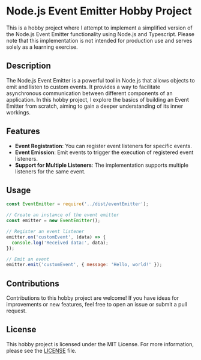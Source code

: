 # Node.js Event Emitter Hobby Project

This is a hobby project where I attempt to implement a simplified version of the Node.js Event Emitter functionality using Node.js and Typescript. Please note that this implementation is not intended for production use and serves solely as a learning exercise.

## Description

The Node.js Event Emitter is a powerful tool in Node.js that allows objects to emit and listen to custom events. It provides a way to facilitate asynchronous communication between different components of an application. In this hobby project, I explore the basics of building an Event Emitter from scratch, aiming to gain a deeper understanding of its inner workings.

## Features

- **Event Registration**: You can register event listeners for specific events.
- **Event Emission**: Emit events to trigger the execution of registered event listeners.
- **Support for Multiple Listeners**: The implementation supports multiple listeners for the same event.

## Usage

```javascript
const EventEmitter = require('../dist/eventEmitter');

// Create an instance of the event emitter
const emitter = new EventEmitter();

// Register an event listener
emitter.on('customEvent', (data) => {
  console.log('Received data:', data);
});

// Emit an event
emitter.emit('customEvent', { message: 'Hello, world!' });
```

## Contributions

Contributions to this hobby project are welcome! If you have ideas for improvements or new features, feel free to open an issue or submit a pull request.

## License

This hobby project is licensed under the MIT License. For more information, please see the [LICENSE](LICENSE) file.
